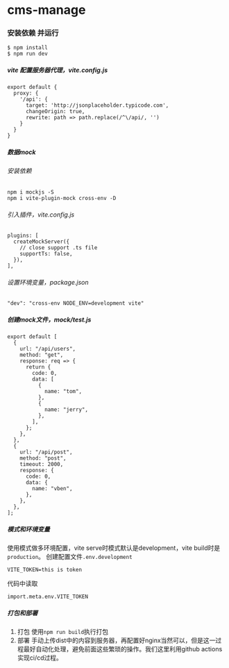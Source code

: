 # cms-manage

### 安装依赖 并运行
```
$ npm install
$ npm run dev
```

##### vite 配置服务器代理，vite.config.js
```
export default {
  proxy: {
    '/api': {
      target: 'http://jsonplaceholder.typicode.com',
      changeOrigin: true,
      rewrite: path => path.replace(/^\/api/, '')
    }
  }
}
```
##### 数据mock
###### 安装依赖
```
npm i mockjs -S
npm i vite-plugin-mock cross-env -D
```
###### 引入插件，vite.config.js
```
plugins: [
  createMockServer({
    // close support .ts file
    supportTs: false,
  }),
],
```
###### 设置环境变量，package.json
```
"dev": "cross-env NODE_ENV=development vite"
```
##### 创建mock文件，mock/test.js
```
export default [
  {
    url: "/api/users",
    method: "get",
    response: req => {
      return {
        code: 0,
        data: [
          {
            name: "tom",
          },
          {
            name: "jerry",
          },
        ],
      };
    },
  },
  {
    url: "/api/post",
    method: "post",
    timeout: 2000,
    response: {
      code: 0,
      data: {
        name: "vben",
      },
    },
  },
];
```
##### 模式和环境变量
使用模式做多环境配置，vite serve时模式默认是development，vite build时是```production```。
创建配置文件```.env.development```

```
VITE_TOKEN=this is token
```
代码中读取
```
import.meta.env.VITE_TOKEN
```
##### 打包和部署
1. 打包
   使用```npm run build```执行打包
2. 部署
   手动上传dist中的内容到服务器，再配置好nginx当然可以，但是这一过程最好自动化处理，避免前面这些繁琐的操作。我们这里利用github actions实现ci/cd过程。
